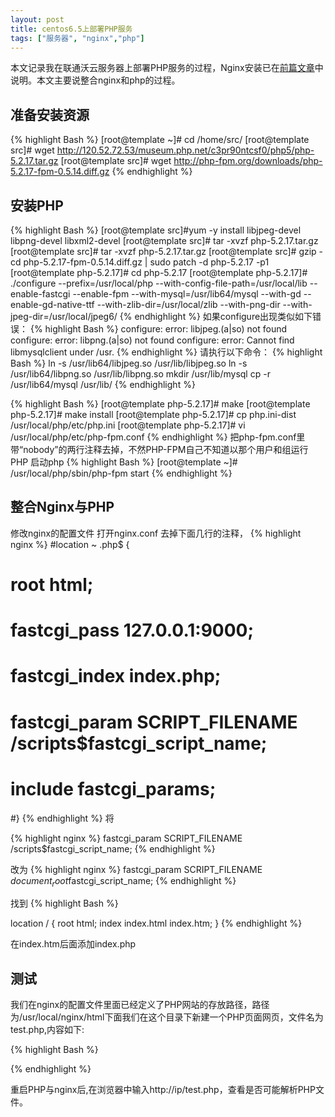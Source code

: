 ```yaml
---
layout: post
title: centos6.5上部署PHP服务
tags: ["服务器", "nginx","php"]
---
```


  本文记录我在联通沃云服务器上部署PHP服务的过程，Nginx安装已在<a href="/2-centos6-nginx1.8" target="_blank">前篇文章</a>中说明。本文主要说整合nginx和php的过程。

## 准备安装资源

{% highlight Bash %}
[root@template ~]# cd /home/src/
[root@template src]# wget http://120.52.72.53/museum.php.net/c3pr90ntcsf0/php5/php-5.2.17.tar.gz
[root@template src]# wget http://php-fpm.org/downloads/php-5.2.17-fpm-0.5.14.diff.gz
{% endhighlight %}

## 安装PHP

{% highlight Bash %}
[root@template src]#yum -y install libjpeg-devel libpng-devel libxml2-devel
[root@template src]# tar -xvzf php-5.2.17.tar.gz
[root@template src]# tar -xvzf php-5.2.17.tar.gz
[root@template src]# gzip -cd php-5.2.17-fpm-0.5.14.diff.gz | sudo patch -d php-5.2.17 -p1
[root@template php-5.2.17]# cd php-5.2.17
[root@template php-5.2.17]# ./configure --prefix=/usr/local/php --with-config-file-path=/usr/local/lib  --enable-fastcgi --enable-fpm  --with-mysql=/usr/lib64/mysql --with-gd --enable-gd-native-ttf --with-zlib-dir=/usr/local/zlib --with-png-dir --with-jpeg-dir=/usr/local/jpeg6/ 
{% endhighlight %}
如果configure出现类似如下错误：
{% highlight Bash %}
configure: error: libjpeg.(a|so) not found 
configure: error: libpng.(a|so) not found 
configure: error: Cannot find libmysqlclient under /usr.
{% endhighlight %}
请执行以下命令：
{% highlight Bash %}
ln -s /usr/lib64/libjpeg.so /usr/lib/libjpeg.so
ln -s /usr/lib64/libpng.so /usr/lib/libpng.so
mkdir /usr/lib/mysql
cp -r /usr/lib64/mysql /usr/lib/
{% endhighlight %}


{% highlight Bash %}
[root@template php-5.2.17]# make
[root@template php-5.2.17]# make install
[root@template php-5.2.17]# cp php.ini-dist /usr/local/php/etc/php.ini
[root@template php-5.2.17]# vi /usr/local/php/etc/php-fpm.conf
{% endhighlight %}
把php-fpm.conf里带“nobody”的两行注释去掉，不然PHP-FPM自己不知道以那个用户和组运行PHP
启动php
{% highlight Bash %}
[root@template ~]# /usr/local/php/sbin/php-fpm start
{% endhighlight %}


## 整合Nginx与PHP 

修改nginx的配置文件
打开nginx.conf 去掉下面几行的注释，
{% highlight nginx %}
#location ~ \.php$ {
#    root           html;
#    fastcgi_pass   127.0.0.1:9000;
#    fastcgi_index  index.php;
#    fastcgi_param  SCRIPT_FILENAME  /scripts$fastcgi_script_name;
#    include        fastcgi_params;
#}
{% endhighlight %}
将

{% highlight nginx %}
fastcgi_param  SCRIPT_FILENAME  /scripts$fastcgi_script_name;
{% endhighlight %}


改为
{% highlight nginx %}
fastcgi_param  SCRIPT_FILENAME  $document_root$fastcgi_script_name;
{% endhighlight %}


找到
{% highlight Bash %}

location / {
          root   html;
          index  index.html index.htm;
        }
{% endhighlight %}

在index.htm后面添加index.php


## 测试

  我们在nginx的配置文件里面已经定义了PHP网站的存放路径，路径为/usr/local/nginx/html下面我们在这个目录下新建一个PHP页面网页，文件名为test.php,内容如下:  

{% highlight Bash %}
<?php
    phpinfo();
?>
{% endhighlight %}

重启PHP与nginx后,在浏览器中输入http://ip/test.php，查看是否可能解析PHP文件。